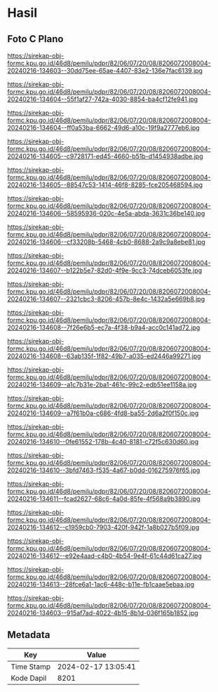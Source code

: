 # Hasil

## Foto C Plano

https://sirekap-obj-formc.kpu.go.id/46d8/pemilu/pdpr/82/06/07/20/08/8206072008004-20240216-134603--30dd75ee-65ae-4407-83e2-136e7fac6139.jpg

https://sirekap-obj-formc.kpu.go.id/46d8/pemilu/pdpr/82/06/07/20/08/8206072008004-20240216-134604--55f1af27-742a-4030-8854-ba4cf12fe941.jpg

https://sirekap-obj-formc.kpu.go.id/46d8/pemilu/pdpr/82/06/07/20/08/8206072008004-20240216-134604--ff0a53ba-6662-49d6-a10c-19f9a2777eb6.jpg

https://sirekap-obj-formc.kpu.go.id/46d8/pemilu/pdpr/82/06/07/20/08/8206072008004-20240216-134605--c9728171-ed45-4660-b51b-d1454938adbe.jpg

https://sirekap-obj-formc.kpu.go.id/46d8/pemilu/pdpr/82/06/07/20/08/8206072008004-20240216-134605--88547c53-1414-46f8-8285-fce205468594.jpg

https://sirekap-obj-formc.kpu.go.id/46d8/pemilu/pdpr/82/06/07/20/08/8206072008004-20240216-134606--58595936-020c-4e5a-abda-3631c36be140.jpg

https://sirekap-obj-formc.kpu.go.id/46d8/pemilu/pdpr/82/06/07/20/08/8206072008004-20240216-134606--cf33208b-5468-4cb0-8688-2a9c9a8ebe81.jpg

https://sirekap-obj-formc.kpu.go.id/46d8/pemilu/pdpr/82/06/07/20/08/8206072008004-20240216-134607--b122b5e7-82d0-4f9e-9cc3-74dceb6053fe.jpg

https://sirekap-obj-formc.kpu.go.id/46d8/pemilu/pdpr/82/06/07/20/08/8206072008004-20240216-134607--2321cbc3-8206-457b-8e4c-1432a5e669b8.jpg

https://sirekap-obj-formc.kpu.go.id/46d8/pemilu/pdpr/82/06/07/20/08/8206072008004-20240216-134608--7f26e6b5-ec7a-4f38-b9a4-acc0c141ad72.jpg

https://sirekap-obj-formc.kpu.go.id/46d8/pemilu/pdpr/82/06/07/20/08/8206072008004-20240216-134608--63ab135f-1f82-49b7-a035-ed2446a99271.jpg

https://sirekap-obj-formc.kpu.go.id/46d8/pemilu/pdpr/82/06/07/20/08/8206072008004-20240216-134609--a1c7b31e-2ba1-461c-99c2-edb51ee1158a.jpg

https://sirekap-obj-formc.kpu.go.id/46d8/pemilu/pdpr/82/06/07/20/08/8206072008004-20240216-134609--a7f61b0a-c686-4fd8-ba55-2d6a2f0f150c.jpg

https://sirekap-obj-formc.kpu.go.id/46d8/pemilu/pdpr/82/06/07/20/08/8206072008004-20240216-134610--0fe61552-178b-4c40-8181-c72f5c630d60.jpg

https://sirekap-obj-formc.kpu.go.id/46d8/pemilu/pdpr/82/06/07/20/08/8206072008004-20240216-134610--3bfd7463-f535-4a67-b0dd-016275976f65.jpg

https://sirekap-obj-formc.kpu.go.id/46d8/pemilu/pdpr/82/06/07/20/08/8206072008004-20240216-134611--fcad2627-68c6-4a0d-85fe-4f568a9b3890.jpg

https://sirekap-obj-formc.kpu.go.id/46d8/pemilu/pdpr/82/06/07/20/08/8206072008004-20240216-134612--c1959cb0-7903-420f-942f-1a8b027b5f09.jpg

https://sirekap-obj-formc.kpu.go.id/46d8/pemilu/pdpr/82/06/07/20/08/8206072008004-20240216-134612--e92e4aad-c4b0-4b54-9e4f-61c44d61ca27.jpg

https://sirekap-obj-formc.kpu.go.id/46d8/pemilu/pdpr/82/06/07/20/08/8206072008004-20240216-134613--28fce6a1-1ac6-448c-b11e-fb1caae5ebaa.jpg

https://sirekap-obj-formc.kpu.go.id/46d8/pemilu/pdpr/82/06/07/20/08/8206072008004-20240216-134603--915af7ad-4022-4b15-8b1d-036f165b1852.jpg


## Metadata

| Key        | Value               |
| ---------- | ------------------- |
| Time Stamp | 2024-02-17 13:05:41 |
| Kode Dapil | 8201                |



